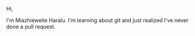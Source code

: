 Hi,

I'm Miazhiewelie Haralu. I'm learning about git and just realized I've never done a pull request.